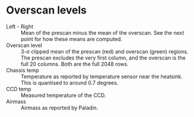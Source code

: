 # Overscan levels

<dl>
  <dt>Left - Right</dt>
  <dd>Mean of the prescan minus the mean of the overscan. See the next point for how these means are computed.</dd>

  <dt>Overscan level</dt>
  <dd>3-&sigma; clipped mean of the prescan (red) and overscan (green) regions. The prescan excludes the very first column, and the overscan is the full 20 columns. Both are the full 2048 rows.</dd>

  <dt>Chassis temp</dt>
  <dd>Temperature as reported by temperature sensor near the heatsink. This is quantised to around 0.7 degrees.</dd>

  <dt>CCD temp</dt>
  <dd>Measured temperature of the CCD.</dd>

  <dt>Airmass</dt>
  <dd>Airmass as reported by Paladin.</dd>
</dl>
